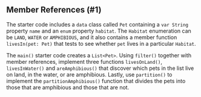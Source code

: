 ## Member References (#1)

The starter code includes a `data` class called `Pet` containing a `var String`
property `name` and an `enum` property `habitat`. The `Habitat` enumeration can
be `LAND`, `WATER` or `AMPHIBIOUS`, and it also contains a member function
`livesIn(pet: Pet)` that tests to see whether `pet` lives in a particular
`Habitat`.

The `main()` starter code creates a `List<Pet>`. Using `filter()` together with
member references, implement three functions `livesOnLand()`, `livesInWater()`
and `areAmphibious()` that discover which pets in the list live on land, in the
water, or are amphibious. Lastly, use `partition()` to implement the
`partitionAmphibious()` function that divides the pets into those that are
amphibious and those that are not.
